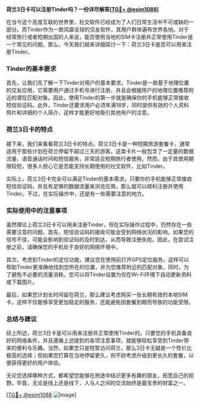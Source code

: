 **荷兰3日卡可以注册Tinder吗？一份详尽解答[[TG💪+ @esim1088](https://t.me/s/esim1088)]**

在当今这个高度互联的世界里，社交软件已经成为了人们日常生活中不可或缺的一部分。而Tinder作为一款风靡全球的交友软件，其用户群体遍布世界各地。对于经常旅行或者短期出国的人来说，能否使用当地的SIM卡注册并正常使用Tinder是一个常见的问题。那么，今天我们就来详细探讨一下：荷兰3日卡是否可以用来注册Tinder。

### Tinder的基本要求

首先，让我们先了解一下Tinder对用户的基本要求。Tinder是一款基于地理位置的交友应用，它需要用户通过手机号进行注册，并且会根据用户的地理位置推荐附近的潜在匹配对象。因此，使用Tinder的第一步就是确保你的手机能够正常接收短信验证码。此外，Tinder还要求用户必须年满18岁，同时提供有效的个人资料照片和详细的个人简介，这样才能更好地吸引其他用户的注意。

### 荷兰3日卡的特点

接下来，我们来看看荷兰3日卡的特点。荷兰3日卡是一种短期旅游套餐卡，通常适用于那些计划在荷兰停留不超过三天的游客。这类卡片一般包含了一定量的数据流量、语音通话时间和短信服务，非常适合短期旅行者使用。然而，由于其使用期限较短，很多人担心它是否能支持长期使用的社交软件，比如Tinder。

实际上，荷兰3日卡完全可以满足Tinder的基本需求。只要你的手机能够正常接收短信验证码，并且有足够的数据流量来浏览应用，那么就可以顺利注册并使用Tinder。不过，在实际操作中，还是有一些需要注意的地方。

### 实际使用中的注意事项

虽然理论上荷兰3日卡可以用来注册Tinder，但在实际操作过程中，仍然存在一些需要注意的问题。首先，短信验证码的接收可能会受到网络状况的影响。如果您的信号不佳，可能会影响到验证码的及时到达，从而导致注册失败。因此，在尝试注册之前，请确保您的手机处于良好的网络环境中。

其次，考虑到Tinder的定位功能，建议您在使用前打开GPS定位服务。这样可以帮助Tinder更准确地找到您所在的位置，并为您推荐附近的匹配对象。同时，为了避免不必要的流量消耗，您可以将Tinder设置为仅在Wi-Fi环境下自动更新资料或下载图片。

最后，如果您计划长时间留在荷兰，那么建议考虑购买一张长期有效的本地SIM卡。这样不仅能够享受更加稳定的服务，还能避免因套餐到期而导致的功能受限。

### 总结与建议

综上所述，荷兰3日卡是可以用来注册并正常使用Tinder的。只要您的手机具备良好的网络条件，并且遵循上述提到的各项注意事项，就能够轻松享受到Tinder带来的便利与乐趣。当然，如果您只是短暂访问荷兰，那么3日卡无疑是一个性价比极高的选择；但如果您打算在当地停留更久，则不妨考虑升级到更长久的套餐，以便获得更好的用户体验。

无论您选择哪种方式，都希望您能够在旅途中结识更多有趣的朋友，拓宽自己的视野。毕竟，无论是线上还是线下，人与人之间的交流始终是最宝贵的财富之一。

[[TG💪+ @esim1088](https://t.me/s/esim1088) ![Image](https://i.postimg.cc/4NQfJmqS/Snipaste-2025-05-13-00-14-12.png)]